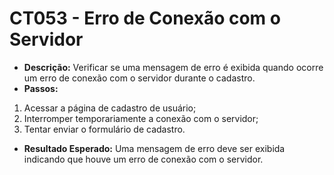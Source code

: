 # CT053 - Erro de Conexão com o Servidor

- **Descrição:** Verificar se uma mensagem de erro é exibida quando ocorre um erro de conexão com o servidor durante o cadastro.
- **Passos:**
1. Acessar a página de cadastro de usuário;
2. Interromper temporariamente a conexão com o servidor;
3. Tentar enviar o formulário de cadastro.

- **Resultado Esperado:** Uma mensagem de erro deve ser exibida indicando que houve um erro de conexão com o servidor.